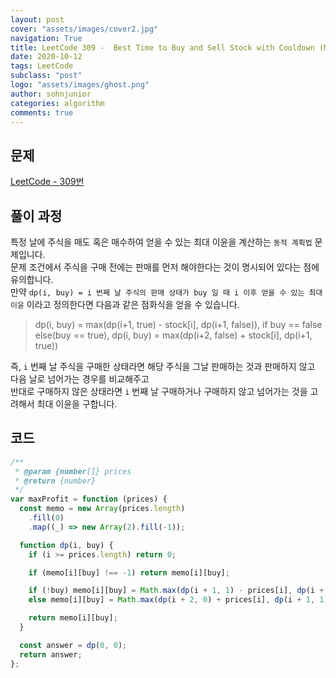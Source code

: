 ```yaml
---
layout: post
cover: "assets/images/cover2.jpg"
navigation: True
title: LeetCode 309 -  Best Time to Buy and Sell Stock with Cooldown (Medium)
date: 2020-10-12
tags: LeetCode
subclass: "post"
logo: "assets/images/ghost.png"
author: sohnjunior
categories: algorithm
comments: true
---
```


## 문제

[LeetCode - 309번](https://leetcode.com/problems/best-time-to-buy-and-sell-stock-with-cooldown/)

## 풀이 과정

특정 날에 주식을 매도 혹은 매수하여 얻을 수 있는 최대 이윤을 계산하는 `동적 계획법` 문제입니다. <br>
문제 조건에서 주식을 구매 전에는 판매를 먼저 해야한다는 것이 명시되어 있다는 점에 유의합니다. <br>
만약 `dp(i, buy) = i 번째 날 주식의 판매 상태가 buy 일 때 i 이후 얻을 수 있는 최대 이윤` 이라고 정의한다면 다음과 같은 점화식을 얻을 수 있습니다. <br>

> dp(i, buy) = max(dp(i+1, true) - stock[i], dp(i+1, false)), if buy == false <br>
> else(buy == true), dp(i, buy) = max(dp(i+2, false) + stock[i], dp(i+1, true))

즉, `i` 번째 날 주식을 구매한 상태라면 해당 주식을 그날 판매하는 것과 판매하지 않고 다음 날로 넘어가는 경우를 비교해주고 <br>
반대로 구매하지 않은 상태라면 `i` 번째 날 구매하거나 구매하지 않고 넘어가는 것을 고려해서 최대 이윤을 구합니다. <br>

## 코드

```javascript
/**
 * @param {number[]} prices
 * @return {number}
 */
var maxProfit = function (prices) {
  const memo = new Array(prices.length)
    .fill(0)
    .map((_) => new Array(2).fill(-1));

  function dp(i, buy) {
    if (i >= prices.length) return 0;

    if (memo[i][buy] !== -1) return memo[i][buy];

    if (!buy) memo[i][buy] = Math.max(dp(i + 1, 1) - prices[i], dp(i + 1, 0));
    else memo[i][buy] = Math.max(dp(i + 2, 0) + prices[i], dp(i + 1, 1));

    return memo[i][buy];
  }

  const answer = dp(0, 0);
  return answer;
};
```
